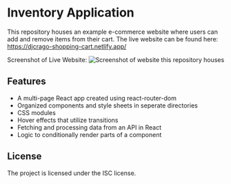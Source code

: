 # Inventory Application

This repository houses an example e-commerce website where users can add and remove items from their cart.
The live website can be found here: https://djcrago-shopping-cart.netlify.app/

Screenshot of Live Website:
![Screenshot of website this repository houses](./website-screenshot.png?raw=true 'Website Screenshot')

## Features

- A multi-page React app created using react-router-dom
- Organized components and style sheets in seperate directories
- CSS modules
- Hover effects that utilize transitions
- Fetching and processing data from an API in React
- Logic to conditionally render parts of a component

## License

The project is licensed under the ISC license.
